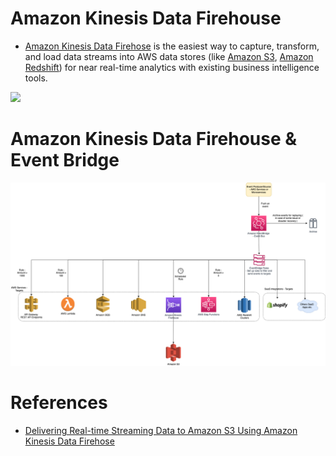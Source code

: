 # Amazon Kinesis Data Firehouse
- [Amazon Kinesis Data Firehose](https://aws.amazon.com/kinesis/data-firehose/) is the easiest way to capture, transform, and load data streams into AWS data stores (like [Amazon S3](../../../7_StorageServices/3_ObjectStorageTypes/AmazonS3/Readme.md), [Amazon Redshift](../../../6_DatabaseServices/AmazonRedshift.md)) for near real-time analytics with existing business intelligence tools.

![](https://miro.medium.com/max/1380/0*5O8Lfq-M3xxfQuZI.webp)

# Amazon Kinesis Data Firehouse & Event Bridge

![img.png](../../../5_MessageBrokerServices/assests/eventbridge/EventBridge.png)

# References
- [Delivering Real-time Streaming Data to Amazon S3 Using Amazon Kinesis Data Firehose](https://towardsdatascience.com/delivering-real-time-streaming-data-to-amazon-s3-using-amazon-kinesis-data-firehose-2cda5c4d1efe)